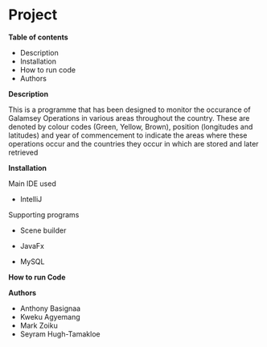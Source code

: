 # Project

**Table of contents**
* Description
* Installation
* How to run code
* Authors


**Description**

This is a programme that has been designed to monitor the occurance of Galamsey Operations in various areas throughout 
the country. These are denoted by colour codes (Green, Yellow, Brown), position (longitudes and latitudes) and year of commencement to indicate the areas where these operations occur and the countries they occur in which are stored and later retrieved  


**Installation**

Main IDE used

* IntelliJ

Supporting programs

* Scene builder

* JavaFx

* MySQL


**How to run Code**









**Authors**

* Anthony Basignaa
* Kweku Agyemang
* Mark Zoiku
* Seyram Hugh-Tamakloe
